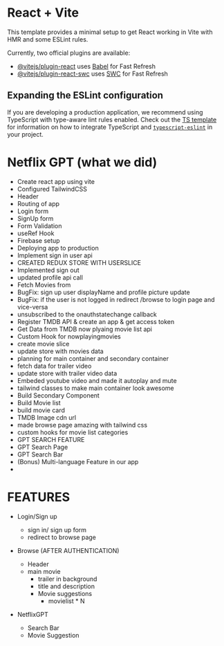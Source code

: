 # React + Vite

This template provides a minimal setup to get React working in Vite with HMR and some ESLint rules.

Currently, two official plugins are available:

- [@vitejs/plugin-react](https://github.com/vitejs/vite-plugin-react/blob/main/packages/plugin-react) uses [Babel](https://babeljs.io/) for Fast Refresh
- [@vitejs/plugin-react-swc](https://github.com/vitejs/vite-plugin-react/blob/main/packages/plugin-react-swc) uses [SWC](https://swc.rs/) for Fast Refresh

## Expanding the ESLint configuration

If you are developing a production application, we recommend using TypeScript with type-aware lint rules enabled. Check out the [TS template](https://github.com/vitejs/vite/tree/main/packages/create-vite/template-react-ts) for information on how to integrate TypeScript and [`typescript-eslint`](https://typescript-eslint.io) in your project.


# Netflix GPT (what we did)
- Create react app using vite
- Configured TailwindCSS
- Header
- Routing of app
- Login form
- SignUp form
- Form Validation
- useRef Hook
- Firebase setup
- Deploying app to production
- Implement sign in user api
- CREATED REDUX STORE WITH USERSLICE
- Implemented sign out
- updated profile api call
- Fetch Movies from  
- BugFix: sign up user displayName and profile picture update
- BugFix: if the user is not logged in redirect /browse to login page and vice-versa
- unsubscribed to the onauthstatechange callback
- Register TMDB API & create an app & get access token
- Get Data from TMDB now plyaing movie list api
- Custom Hook for nowplayingmovies
- create movie slice
- update store with movies data
- planning for main container and secondary container
- fetch data for trailer video
- update store with trailer video data
- Embeded youtube video and made it autoplay and mute
- tailwind classes to make main container look awesome
- Build Secondary Component
- Build Movie list
- build movie card
- TMDB Image cdn url
- made browse page amazing with tailwind css
- custom hooks for movie list categories
- GPT SEARCH FEATURE
- GPT Search Page
- GPT Search Bar
- (Bonus) Multi-language Feature in our app
- 

# FEATURES
- Login/Sign up
  - sign in/ sign up form
  - redirect to browse page

- Browse (AFTER AUTHENTICATION)
     - Header
     - main movie
         - trailer in background
         - title and description
         - Movie suggestions
           - movielist * N

- NetflixGPT
   - Search Bar
   - Movie Suggestion